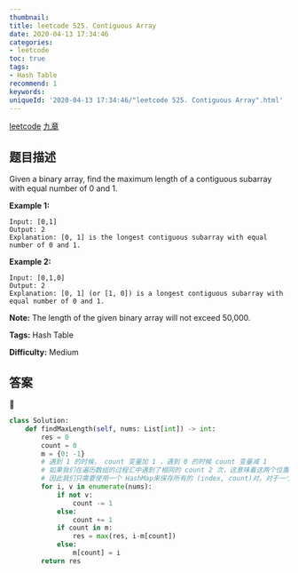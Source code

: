 ```yaml
---
thumbnail:
title: leetcode 525. Contiguous Array
date: 2020-04-13 17:34:46
categories:
- leetcode
toc: true
tags:
- Hash Table
recommend: 1
keywords:
uniqueId: '2020-04-13 17:34:46/"leetcode 525. Contiguous Array".html'
---
```


<a href="https://leetcode.com/problems/contiguous-array/">leetcode</a>
<a href="https://www.jiuzhang.com/solution/contiguous-array/">九章</a>
## 题目描述
Given a binary array, find the maximum length of a contiguous subarray with
equal number of 0 and 1.

**Example 1:**  
        
    Input: [0,1]
    Output: 2
    Explanation: [0, 1] is the longest contiguous subarray with equal number of 0 and 1.


**Example 2:**  
        
    Input: [0,1,0]
    Output: 2
    Explanation: [0, 1] (or [1, 0]) is a longest contiguous subarray with equal number of 0 and 1.


**Note:** The length of the given binary array will not exceed 50,000.


**Tags:** Hash Table

**Difficulty:** Medium

## 答案
<!--more-->
```python
class Solution:
    def findMaxLength(self, nums: List[int]) -> int:
        res = 0
        count = 0
        m = {0: -1}
        # 遇到 1 的时候， count 变量加 1 ，遇到 0 的时候 count 变量减 1
        # 如果我们在遍历数组的过程汇中遇到了相同的 count 2 次，这意味着这两个位置之间 0 和 1 的数目一样多
        # 因此我们只需要使用一个 HashMap来保存所有的 (index, count)对。对于一个 count ，我们只记录它第一次出现的位置，后面遇到相同的 count我们都用这个第一次记录的 index 来计算子数组的长度
        for i, v in enumerate(nums):
            if not v:
                count -= 1
            else:
                count += 1
            if count in m:
                res = max(res, i-m[count])
            else:
                m[count] = i
        return res
```
